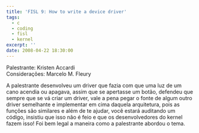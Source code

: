 ```yaml
---
title: 'FISL 9: How to write a device driver'
tags:
  - c
  - coding
  - fisl
  - kernel
excerpt: ''
date: 2008-04-22 18:30:00
---
```


Palestrante: Kristen Accardi  
Considerações: Marcelo M. Fleury

A palestrante desenvolveu um driver que fazia com que uma luz de um cano acendia ou apagava, assim que se apertasse um botão, defendeu que sempre que se vá criar um driver, vale a pena pegar o fonte de algum outro driver semelhante e implementar em cima daquela arquitetura, pois as funções são similares e além de te ajudar, você estará auditando um código, insistiu que isso não é feio e que os desenvolvedores do kernel fazem isso! Foi bem legal a maneira como a palestrante abordou o tema.
